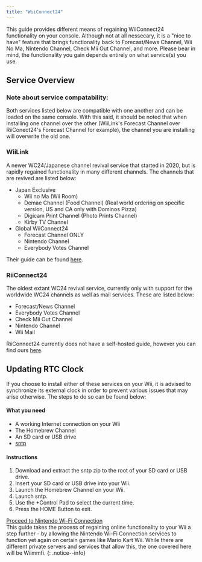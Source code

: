```yaml
---
title: "WiiConnect24"
---
```


This guide provides different means of regaining WiiConnect24 functionality on your console. Although not at all nessecary, it is a "nice to have" feature that brings functionality back to Forecast/News Channel, Wii No Ma, Nintendo Channel, Check Mii Out Channel, and more. Please bear in mind, the functionality you gain depends entirely on what service(s) you use.

## Service Overview

### Note about service compatability:
Both services listed below are compatible with one another and can be loaded on the same console. With this said, it should be noted that when installing one channel over the other (WiiLink's Forecast Channel over RiiConect24's Forecast Channel for example), the channel you are installing will overwrite the old one. 

### WiiLink
A newer WC24/Japanese channel revival service that started in 2020, but is rapidly regained functionality in many different channels. The channels that are revived are listed below:

+ Japan Exclusive
    + Wii no Ma (Wii Room)
    + Demae Channel (Food Channel) (Real world ordering on specific version, US and CA only with Dominos Pizza)
    + Digicam Print Channel (Photo Prints Channel)
    + Kirby TV Channel
+ Global WiiConnect24
    + Forecast Channel ONLY
    + Nintendo Channel
    + Everybody Votes Channel
    
Their guide can be found [here](https://www.wiilink24.com/guide/1welcome/).

### RiiConnect24
The oldest extant WC24 revival service, currently only with support for the worldwide WC24 channels as well as mail services. These are listed below:

+ Forecast/News Channel
+ Everybody Votes Channel
+ Check Mii Out Channel
+ Nintendo Channel
+ Wii Mail

RiiConnect24 currently does not have a self-hosted guide, however you can find ours [here](riiconnect24).

## Updating RTC Clock
If you choose to install either of these services on your Wii, it is advised to synchronize its external clock in order to prevent various issues that may arise otherwise. The steps to do so can be found below:

#### What you need
+ A working Internet connection on your Wii
+ The Homebrew Channel
+ An SD card or USB drive
+ [sntp](https://oscwii.org/library/app/sntp)

#### Instructions
1. Download and extract the sntp zip to the root of your SD card or USB drive.
1. Insert your SD card or USB drive into your Wii. 
1. Launch the Homebrew Channel on your Wii.
1. Launch sntp.
1. Use the +Control Pad to select the current time.
1. Press the HOME Button to exit.

[Proceed to Nintendo Wi-Fi Connection](wiimmfi)<br>
This guide takes the process of regaining online functionality to your Wii a step further - by allowing the Nintendo Wi-Fi Connection services to function yet again on certain games like Mario Kart Wii. While there are different private servers and services that allow this, the one covered here will be Wiimmfi.
{: .notice--info}